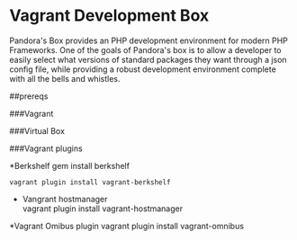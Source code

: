 # Vagrant Development Box

Pandora's Box provides an PHP development environment for modern PHP Frameworks. One of the goals of Pandora's box is to allow a developer to easily select what versions of standard packages they want through a json config file, while providing a robust development environment complete with all the bells and whistles.

##prereqs

###Vagrant

###Virtual Box

###Vagrant plugins

  *Berkshelf
    gem install berkshelf

    vagrant plugin install vagrant-berkshelf

  * Vangrant hostmanager    
    vagrant plugin install vagrant-hostmanager

  *Vagrant Omibus plugin
    vagrant plugin install vagrant-omnibus